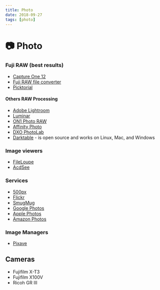 ```yaml
---
title: Photo
date: 2018-09-27
tags: [photo]
---
```


# 📷 Photo

### Fuji RAW (best results)

- [Capture One 12](https://www.captureone.com/en/)
- [Fuji RAW file converter](http://www.fujifilm.com/support/digital_cameras/software/myfinepix_studio/rfc/)
- [Picktorial](https://www.picktorial.com/)

#### Others RAW Processing

- [Adobe Lightroom](https://lightroom.adobe.com/)
- [Luminar](https://skylum.com/luminar)
- [ON1 Photo RAW](https://www.on1.com/products/photo-raw)
- [Affinity Photo](https://affinity.serif.com/en-us/photo/)
- [DXO PhotoLab](https://www.dxo.com/dxo-photolab/)
- [Darktable](https://www.darktable.org/) - is open source and works on Linux, Mac, and Windows

### Image viewers

- [FileLoupe](https://www.fileloupe.com/)
- [AcdSee](https://www.acdsee.com/en/index)

### Services

- [500px](https://web.500px.com/)
- [Flickr](https://www.flickr.com/)
- [SmugMug](https://www.smugmug.com/)
- [Google Photos](https://photos.google.com/)
- [Apple Photos](https://support.apple.com/photos)
- [Amazon Photos](https://www.amazon.com/Amazon-Photos/b?ie=UTF8&node=13234696011)

### Image Managers

- [Pixave](http://www.littlehj.com/mac/)

## Cameras

* Fujifilm X-T3
* Fujifilm X100V
* Ricoh GR III


